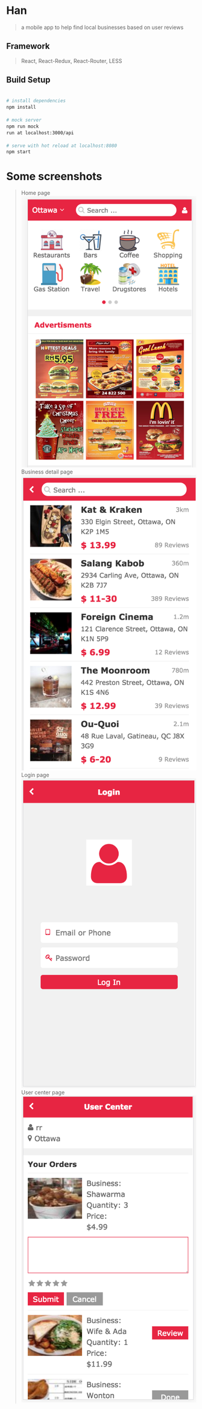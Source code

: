# Han
>a mobile app to help find local businesses based on user reviews

## Framework
>React, React-Redux, React-Router, LESS

## Build Setup
``` bash

# install dependencies
npm install

# mock server
npm run mock
run at localhost:3000/api

# serve with hot reload at localhost:8080
npm start
```

# Some screenshots
> Home page
![home](https://github.com/HannahRen/Han-react/blob/master/screenshots/home.png?raw=true)
> Business detail page
![detail](https://github.com/HannahRen/Han-react/blob/master/screenshots/detail.png?raw=true)
> Login page
![login](https://github.com/HannahRen/Han-react/blob/master/screenshots/login.png?raw=true)
> User center page
![user](https://github.com/HannahRen/Han-react/blob/master/screenshots/User.png?raw=true)
